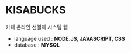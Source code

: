 # KISABUCKS
카페 온라인 선결제 시스템 웹 
   
   - language used : **NODE.JS, JAVASCRIPT, CSS**  
   - database : **MYSQL**

